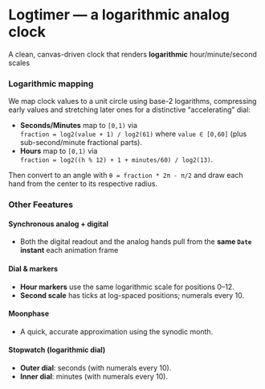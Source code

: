 # Logtimer — a logarithmic analog clock

A clean, canvas-driven clock that renders **logarithmic** hour/minute/second scales

### Logarithmic mapping
We map clock values to a unit circle using base-2 logarithms, compressing early values and stretching later ones for a distinctive “accelerating” dial:

- **Seconds/Minutes** map to `[0,1)` via  
  `fraction = log2(value + 1) / log2(61)` where `value ∈ [0,60]` (plus sub-second/minute fractional parts).
- **Hours** map to `[0,1)` via  
  `fraction = log2((h % 12) + 1 + minutes/60) / log2(13)`.

Then convert to an angle with `θ = fraction * 2π - π/2` and draw each hand from the center to its respective radius.

### Other Feeatures

#### Synchronous analog + digital
- Both the digital readout and the analog hands pull from the **same `Date` instant** each animation frame

#### Dial & markers
- **Hour markers** use the same logarithmic scale for positions 0–12.
- **Second scale** has ticks at log-spaced positions; numerals every 10.

#### Moonphase
- A quick, accurate approximation using the synodic month.


#### Stopwatch (logarithmic dial)
- **Outer dial**: seconds (with numerals every 10).  
- **Inner dial**: minutes (with numerals every 10).  
